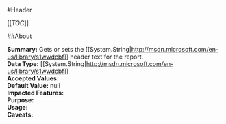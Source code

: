 #Header

[[_TOC_]]

##About

**Summary:** Gets or sets the [[System.String|http://msdn.microsoft.com/en-us/library/s1wwdcbf]] header text for the report.  
**Data Type:** [[System.String|http://msdn.microsoft.com/en-us/library/s1wwdcbf]]  
**Accepted Values:**   
**Default Value:** null  
**Impacted Features:**   
**Purpose:**   
**Usage:**   
**Caveats:**   

